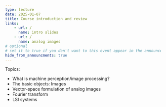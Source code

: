 ```yaml
---
type: lecture
date: 2025-01-07
title: Course introduction and review
links:
    - url: /
      name: intro slides
    - url: /
      name: analog images
# optional
# set it to true if you don't want to this event appear in the announcements section
hide_from_announcments: true
---
```

Topics:
* What is machine perception/image processing?
* The basic objects: Images
* Vector-space formulation of analog images
* Fourier transform
* LSI systems

